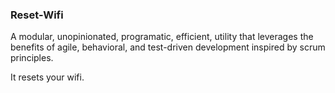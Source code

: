 ### Reset-Wifi

A modular, unopinionated, programatic, efficient, utility that leverages the benefits of agile, behavioral, and test-driven development inspired by scrum principles.

It resets your wifi.

